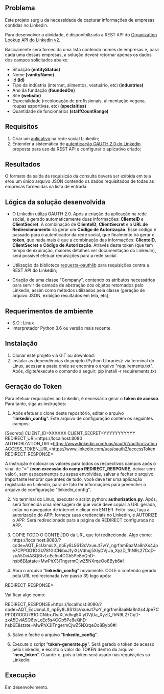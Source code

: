 ## Problema

Este projeto surgiu da necessidade de capturar informações de empresas contidas no Linkedin.

Para desenvolver a atividade, é disponibilizada a REST API do [Organization Lookup API do Linkedin v2](https://developer.linkedin.com/docs/guide/v2/organizations/organization-lookup-api).

Basicamente será fornecida uma lista contendo nomes de empresas e, para cada uma dessas empresas, a solução deverá retornar  apenas os dados dos campos solicitados abaixo:

- Situação **(entityStatus)**
- Nome **(vanityName)**
- Id **(id)**
- Tipo da indústria (internet, alimentos, vestuário, etc) **(industries)**
- Ano da fundação **(foundedOn)**
- Site **(website)**
- Especialidade (recolocação de profissionais, alimentação vegana, roupas esportivas, etc) **(specialties)**
- Quantidade de funcionários **(staffCountRange)**

## Requisitos

1. Criar um [aplicativo](https://www.linkedin.com/secure/developer) na rede social Linkedin;
2. Entender a sistemática de [autenticação OAUTH 2.0 do Linkedin](https://developer.linkedin.com/docs/oauth2) proposta para uso da REST API e configurar o aplicativo criado;

## Resultados

O formato da saída da requisição da consulta deverá ser exibida em tela e/ou um único arquivo JSON contendo os dados requisitados de todas as empresas fornecidas na lista de entrada.

## Lógica da solução desenvolvida

- O Linkedin utiliza OAUTH 2.0. Após a criação da aplicação na rede social, é gerado automaticamente duas informações: **ClienteID** e **ClientSecret**. A combinação de **ClienteID**, **ClientSecret** e a **URL de Redirecionamento** irá gerar um **Código de Autorização**. Esse código é passado para o autenticador da rede social, que finalmente irá gerar o **token**, que nada mais é que a combinação das informações: **ClienteID**, **ClientSecret** e **Código de Autorização**. Através deste token (que tem tempo de expiração, maiores detalhes ver documentação do Linkedin), será possível efetuar requisições para a rede social.

- Utilização da biblioteca [requests-oauthlib](https://github.com/requests/requests-oauthlib) para requisições contra a REST API do Linkedin;

- Criação de uma classe "Company", contendo os atributos necessários para servir de camada de abstração dos objetos retornados pelo Linkedin, assim como métodos utilizados pela classe (geração de arquivo JSON, exibição resultados em tela, etc);

## Requerimentos de ambiente

- S.O.: Linux
- Interpretador Python 3.6 ou versão mais recente.

## Instalação

1. Clonar este projeto via GIT ou download.
2. Instalar as dependências do projeto (Python Libraries): via terminal do Linux, acessar a pasta onde se encontra o arquivo "requirements.txt". Após, digite/execute o comando à seguir: pip install -r requirements.txt

## Geração do Token

Para efetuar requisições ao Linkedin, é necessário gerar o **token de acesso**. Para tanto, siga as instruções:

1. Após efetuar o clone deste repositório, editar o arquivo "**linkedin_config**". Este arquivo de configuração contêm os seguintes campos:

[Secrets]
CLIENT_ID=XXXXXX
CLIENT_SECRET=YYYYYYYYYYY
REDIRECT_URI=https://localhost:8080
AUTHORIZATION_URL=https://www.linkedin.com/uas/oauth2/authorization
ACCESS_TOKEN_URL=https://www.linkedin.com/uas/oauth2/accessToken
REDIRECT_RESPONSE=

A instrução é colocar os valores para todos os respectivos campos após o sinal de "=" (**com excessão do campo REDIRECT_RESPONSE**, deixar sem valor), sem espaçamentos ou aspas envolvidas, salvar e fechar o arquivo. Importante lembrar que antes de tudo, você deve ter uma aplicação registrada no Linkedin, para de fato ter informações para preencher o arquivo de configuração "linkedin_config".

2. No terminal do Linux, executar o script python: **authorization.py**. Após, será fornecida uma mensagem de que você deve copiar a URL gerada, colar no navegador de internet e clicar em ENTER. Feito isso, faça a autorização do APP: forneça suas credenciais no Linkedin, e AUTORIZE o APP. Será redirecionado para a página de REDIRECT configurada no APP.

3. COPIE TODO O CONTEÚDO da URL que foi redirecionda. Algo como: https://localhost:8080/?code=AQT_EcUxnuLX_npEy8L9S13cVxueJt7wY_ngrfnmBaaMa8nXs4Jpe7CPPOD1OGU781GICNibxJ1yiXLVdhqj5XIyDVjUa_XyzD_fhN9L27CqD-zxA5DviASQ6tvLoEc5s4CGb5Pe8eQhD-hsb6E&state=MwPhX3lTngermCjwZ5NXrqeOo8Byb6#!

4. Abra o arquivo "**linkedin_config**" novamente. COLE o conteúdo gerado pela URL redirecionada (ver passo 3!) logo após:

REDIRECT_RESPONSE=

Vai ficar algo como: 

REDIRECT_RESPONSE=https://localhost:8080/?code=AQT_EcUxnuLX_npEy8L9S13cVxueJt7wY_ngrfnmBaaMa8nXs4Jpe7CPPOD1OGU781GICNibxJ1yiXLVdhqj5XIyDVjUa_XyzD_fhN9L27CqD-zxA5DviASQ6tvLoEc5s4CGb5Pe8eQhD-hsb6E&state=MwPhX3lTngermCjwZ5NXrqeOo8Byb6#!

5. Salve e feche o arquivo "**linkedin_config**".

6. Execute o script "**token-generate.py**". Será gerado o token de acesso pelo Linkedin, e escrito o valor do TOKEN dentro do arquivo "**new_token**". Guarde-o, pois o token será usado nas requisições so Linkedin.

## Execução

Em desenvolvimento.
